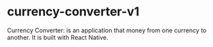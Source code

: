 # currency-converter-v1
Currency Converter: is an application that money from one currency to another. It is built with React Native.
